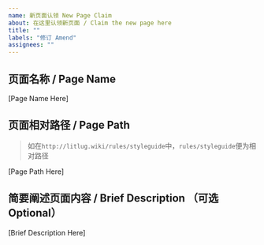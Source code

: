 ```yaml
---
name: 新页面认领 New Page Claim
about: 在这里认领新页面 / Claim the new page here
title: ""
labels: "修订 Amend"
assignees: ""
---
```


## 页面名称 / Page Name

[Page Name Here]

## 页面相对路径 / Page Path

> 如在`http://litlug.wiki/rules/styleguide`中，`rules/styleguide`便为相对路径

[Page Path Here]

## 简要阐述页面内容 / Brief Description （可选 Optional）

[Brief Description Here]
